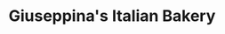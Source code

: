 ---
title: "Giuseppina's Italian Bakery"
url: /south-windsor/giuseppinas-italian-bakery/
shop: bakery
---